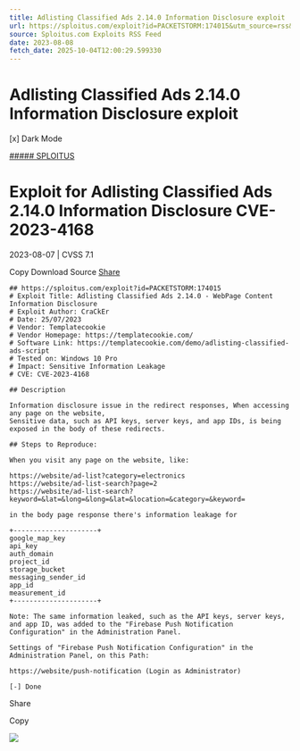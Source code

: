 ```yaml
---
title: Adlisting Classified Ads 2.14.0 Information Disclosure exploit
url: https://sploitus.com/exploit?id=PACKETSTORM:174015&utm_source=rss&utm_medium=rss
source: Sploitus.com Exploits RSS Feed
date: 2023-08-08
fetch_date: 2025-10-04T12:00:29.599330
---
```


# Adlisting Classified Ads 2.14.0 Information Disclosure exploit

[x]
Dark Mode

[##### SPLOITUS](/)

# Exploit for Adlisting Classified Ads 2.14.0 Information Disclosure CVE-2023-4168

2023-08-07 | CVSS 7.1

Copy
Download
Source
[Share](#share-url)

```
## https://sploitus.com/exploit?id=PACKETSTORM:174015
# Exploit Title: Adlisting Classified Ads 2.14.0 - WebPage Content Information Disclosure
# Exploit Author: CraCkEr
# Date: 25/07/2023
# Vendor: Templatecookie
# Vendor Homepage: https://templatecookie.com/
# Software Link: https://templatecookie.com/demo/adlisting-classified-ads-script
# Tested on: Windows 10 Pro
# Impact: Sensitive Information Leakage
# CVE: CVE-2023-4168

## Description

Information disclosure issue in the redirect responses, When accessing any page on the website,
Sensitive data, such as API keys, server keys, and app IDs, is being exposed in the body of these redirects.

## Steps to Reproduce:

When you visit any page on the website, like:

https://website/ad-list?category=electronics
https://website/ad-list-search?page=2
https://website/ad-list-search?keyword=&lat=&long=&long=&lat=&location=&category=&keyword=

in the body page response there's information leakage for

+---------------------+
google_map_key
api_key
auth_domain
project_id
storage_bucket
messaging_sender_id
app_id
measurement_id
+---------------------+

Note: The same information leaked, such as the API keys, server keys, and app ID, was added to the "Firebase Push Notification Configuration" in the Administration Panel.

Settings of "Firebase Push Notification Configuration" in the Administration Panel, on this Path:

https://website/push-notification (Login as Administrator)

[-] Done
```

Share

Copy

![](https://mc.yandex.ru/watch/54912310)